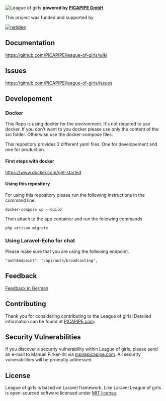 ![League of girls](https://www.league-of-girls.com/img/logos/logo-log.svg)
**powered by [PICAPIPE GmbH](https://picapipe.com)**

This project was funded and supported by

[![netidee](https://www.netidee.at/themes/Netidee/images/netidee-logo-color.svg)](https://netidee.at)

## Documentation
https://github.com/PICAPIPE/league-of-girls/wiki

## Issues
https://github.com/PICAPIPE/league-of-girls/issues

## Developement

### Docker

This Repo is using docker for the environment. It's not required to use docker. If you don't want to you docker please use only the content of the src folder. Otherwise use the docker-compose files.

This repository provides 2 different yaml files. One for developement and one for production.

#### First steps with docker
https://www.docker.com/get-started

#### Using this repository
For using this repository please run the following instructions in the command line:
```
docker-compose up --build
```
Then attach to the app container and run the following commands

```
php artisan migrate
```

### Using Laravel-Echo for chat

Please make sure that you are using the follwoing endpoint.

```
"authEndpoint": "/api/auth/broadcasting",
```

## Feedback

[Feedback in German](https://docs.google.com/forms/d/e/1FAIpQLSfee4Kxq1c56MkhA0yPcOqdVtFBzOrFOowlks7uUz5XSwF9kw/viewform)

## Contributing

Thank you for considering contributing to the League of girls! Detailed information can be found at [PICAPIPE.com](http://picapipe.com).

## Security Vulnerabilities

If you discover a security vulnerability within League of girls, please send an e-mail to Manuel Pirker-Ihl via [mpi@picapipe.com](mailto:mpi@picapipe.com). All security vulnerabilities will be promptly addressed.

## License

League of girls is based on Laravel framework. Like Laravel League of girls is open-sourced software licensed under [MIT license](https://opensource.org/licenses/MIT).
